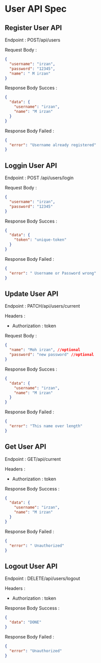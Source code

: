 # User API Spec

## Register User API

Endpoint : POST/api/users

Request Body :

```json
{
  "username": "irzan",
  "password": "12345",
  "name": " M irzan"
}
```

Response Body Succes :

```json
{
  "data": {
    "username": "irzan",
    "name": "M irzan"
  }
}
```

Response Body Failed :

```json
{
  "error": "Username already registered"
}
```

## Loggin User API

Endpoint : POST /api/users/login

Request Body :

```json
{
  "username": "irzan",
  "password": "12345"
}
```

Response Body Succes :

```json
{
  "data": {
    "token": "unique-token"
  }
}
```

Response Body Failed :

```json
{
  "error": " Username or Password wrong"
}
```

## Update User API

Endpoint : PATCH/api/users/current

Headers :

- Authorization : token

Request Body :

```json
{
  "name": "Moh irzan", //optional
  "password": "new password" //optional
}
```

Response Body Succes :

```json
{
  "data": {
    "username": "irzan",
    "name": "M irzan"
  }
}
```

Response Body Failed :

```json
{
  "error": "This name over length"
}
```

## Get User API

Endpoint : GET/api/current

Headers :

- Authorization : token

Response Body Success :

```json
{
  "data": {
    "username": "irzan",
    "name": "M irzan"
  }
}
```

Response Body Failed :

```json
{
  "error": " Unauthorized"
}
```

## Logout User API

Endpoint : DELETE/api/users/logout

Headers :

- Authorization : token

Response Body Success :

```json
{
  "data": "DONE"
}
```

Response Body Failed :

```json
{
  "error": "Unauthorized"
}
```
